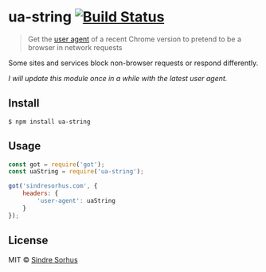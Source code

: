 # ua-string [![Build Status](https://travis-ci.org/sindresorhus/ua-string.svg?branch=master)](https://travis-ci.org/sindresorhus/ua-string)

> Get the [user agent](https://en.wikipedia.org/wiki/User_agent) of a recent Chrome version to pretend to be a browser in network requests

Some sites and services block non-browser requests or respond differently.

*I will update this module once in a while with the latest user agent.*


## Install

```
$ npm install ua-string
```


## Usage

```js
const got = require('got');
const uaString = require('ua-string');

got('sindresorhus.com', {
	headers: {
		'user-agent': uaString
	}
});
```


## License

MIT © [Sindre Sorhus](https://sindresorhus.com)
